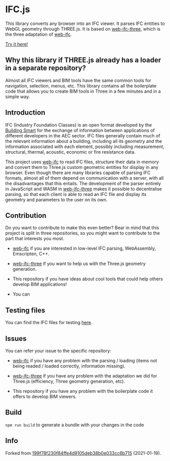 # IFC.js

This library converts any browser into an IFC viewer. It parses IFC entities to WebGL geometry through THREE.js.
It is based on [web-ifc-three](https://github.com/tomvandig/web-ifc-three), which is the three adaptation of [web-ifc](https://github.com/tomvandig/web-ifc).

[Try it here!](https://agviegas.github.io/IFC.js/)

## Why this library if THREE.js already has a loader in a separate repository?

Almost all IFC viewers and BIM tools have the same common tools for navigation, selection, menus, etc. This library contains all the boilerplate code that allows you to create BIM tools in Three in a few minutes and in a simple way. 

## Introduction

IFC (Industry Foundation Classes) is an open format developed by the [Building Smart](https://www.buildingsmart.org/) for the exchange of information between applications of different developers in the AEC sector. IFC files generally contain much of the relevant information about a building, including all its geometry and the information associated with each element, possibly including measurement, structural, thermal, acoustic, economic or fire resistance data.

This project uses [web-ifc](https://github.com/tomvandig/web-ifc) to read IFC files, structure their data in memory and convert them to Three.js custom geometric entities for display in any browser. Even though there are many libraries capable of parsing IFC formats, almost all of them depend on communication with a server, with all the disadvantages that this entails. The development of the parser entirely in JavaScript and WASM in [web-ifc-three](https://github.com/tomvandig/web-ifc-three) makes it possible to decentralise parsing, so that each client is able to read an IFC file and display its geometry and parameters to the user on its own.

## Contribution

Do you want to contribute to make this even better? Bear in mind that this project is split in three repositories, so you might want to contribute to the part that interests you most.

- [web-ifc](https://github.com/tomvandig/web-ifc) if you are interested in low-level IFC parsing, WebAssembly, Emscripten, C++.

- [web-ifc-three](https://github.com/tomvandig/web-ifc-three) if you want to help us with the Three.js geometry generation.

- This repository if you have ideas about cool tools that could help others develop BIM applications!

- You can 

## Testing files
You can find the IFC files for testing [here](https://github.com/agviegas/test-ifc-files).

## Issues

You can refer your issue to the specific repository: 

- [web-ifc](https://github.com/tomvandig/web-ifc) if you have any problem with the parsing / loading (items not being readed / loaded correctly, information missing).

- [web-ifc-three](https://github.com/tomvandig/web-ifc-three) if you have any problem with the adaptation we did for Three.js (efficiency, Three geometry generation, etc).

- This repository if you have any problem with the boilerplate code it offers to develop BIM viewers.

## Build

`npm run build` to generate a bundle with your changes in the code

## Info

Forked from [199f78f230f84ffe4d9105deb38b0e033cc6b715](https://github.com/agviegas/IFC.js/tree/199f78f230f84ffe4d9105deb38b0e033cc6b715) (2021-01-19).
